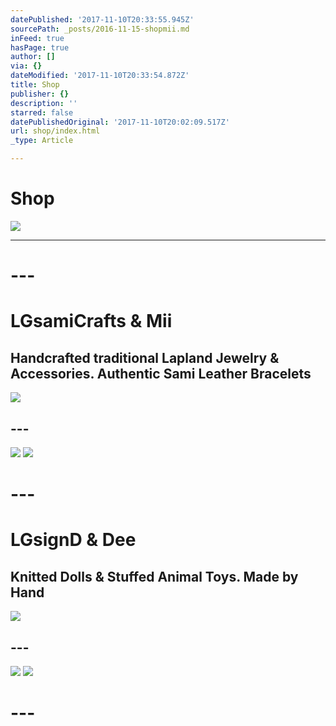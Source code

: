 ```yaml
---
datePublished: '2017-11-10T20:33:55.945Z'
sourcePath: _posts/2016-11-15-shopmii.md
inFeed: true
hasPage: true
author: []
via: {}
dateModified: '2017-11-10T20:33:54.872Z'
title: Shop
publisher: {}
description: ''
starred: false
datePublishedOriginal: '2017-11-10T20:02:09.517Z'
url: shop/index.html
_type: Article

---
```

# **Shop**
![](https://the-grid-user-content.s3-us-west-2.amazonaws.com/28b41c7b-f21b-4773-968e-85c3f2dd961c.jpg)

---

# ---

# **LGsamiCrafts & Mii**

## Handcrafted traditional Lapland Jewelry & Accessories. Authentic Sami Leather Bracelets
![](https://the-grid-user-content.s3-us-west-2.amazonaws.com/f27959a9-de6c-49e7-8927-351d748f3182.jpg)

## ---
![](https://the-grid-user-content.s3-us-west-2.amazonaws.com/cd6b2917-69d2-4d6b-985b-73e50b37734a.png)
![](https://the-grid-user-content.s3-us-west-2.amazonaws.com/6191113b-587b-4d2e-b5e9-8e12ac53c950.png)

# ---

# **LGsignD & Dee**

## Knitted Dolls & Stuffed Animal Toys. Made by Hand
![](https://the-grid-user-content.s3-us-west-2.amazonaws.com/fdd398a7-4353-4ced-8dee-a5f0cdc39ec1.jpg)

## ---
![](https://the-grid-user-content.s3-us-west-2.amazonaws.com/461a6c36-092b-4c1c-a4e1-62508fcd2f70.png)
![](https://the-grid-user-content.s3-us-west-2.amazonaws.com/194ef806-8967-4053-b10b-2bffe119b346.png)

# ---